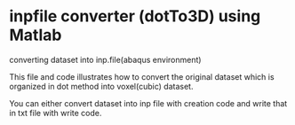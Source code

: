 # inpfile converter (dotTo3D) using Matlab
converting dataset into inp.file(abaqus environment)

This file and code illustrates how to convert the original dataset which is organized in dot method into voxel(cubic) dataset.

You can either convert dataset into inp file with creation code and write that in txt file with write code.



